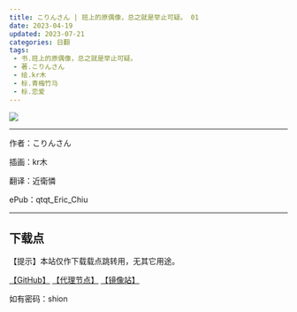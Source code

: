 ```yaml
---
title: こりんさん | 班上的原偶像，总之就是举止可疑。 01
date: 2023-04-19
updated: 2023-07-21
categories: 日翻
tags: 
 - 书.班上的原偶像，总之就是举止可疑。
 - 著.こりんさん
 - 绘.kr木
 - 标.青梅竹马
 - 标.恋爱
---
```


![](https://ghproxy.com/https://raw.githubusercontent.com/qtqtEricChiu/LightSnacks/master/pages/source/23/07/21/shion/cover.jpg)

---

作者：こりんさん

插画：kr木

翻译：近衛憐

ePub：qtqt_Eric_Chiu

---

## 下载点

【提示】本站仅作下载载点跳转用，无其它用途。

[【GitHub】](https://raw.githubusercontent.com/qtqtEricChiu/LightSnacks/master/pages/source/23/07/21/shion/%5B%E3%81%93%E3%82%8A%E3%82%93%E3%81%95%E3%82%93%5D%E7%8F%AD%E4%B8%8A%E7%9A%84%E5%8E%9F%E5%81%B6%E5%83%8F%EF%BC%8C%E6%80%BB%E4%B9%8B%E5%B0%B1%E6%98%AF%E4%B8%BE%E6%AD%A2%E5%8F%AF%E7%96%91%E3%80%82%5B01%5D.epub) [【代理节点】](https://ghproxy.com/https://github.com/qtqtEricChiu/LightSnacks/raw/master/pages/source/23/07/21/shion/%5B%E3%81%93%E3%82%8A%E3%82%93%E3%81%95%E3%82%93%5D%E7%8F%AD%E4%B8%8A%E7%9A%84%E5%8E%9F%E5%81%B6%E5%83%8F%EF%BC%8C%E6%80%BB%E4%B9%8B%E5%B0%B1%E6%98%AF%E4%B8%BE%E6%AD%A2%E5%8F%AF%E7%96%91%E3%80%82%5B01%5D.epub) [【镜像站】](https://hub.nuaa.cf/qtqtEricChiu/LightSnacks/raw/master/pages/source/23/07/21/shion/%5B%E3%81%93%E3%82%8A%E3%82%93%E3%81%95%E3%82%93%5D%E7%8F%AD%E4%B8%8A%E7%9A%84%E5%8E%9F%E5%81%B6%E5%83%8F%EF%BC%8C%E6%80%BB%E4%B9%8B%E5%B0%B1%E6%98%AF%E4%B8%BE%E6%AD%A2%E5%8F%AF%E7%96%91%E3%80%82%5B01%5D.epub)

如有密码：shion